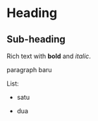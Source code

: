 # Heading

## Sub-heading

Rich text with **bold** and _italic_.

paragraph baru

List:

- satu

- dua